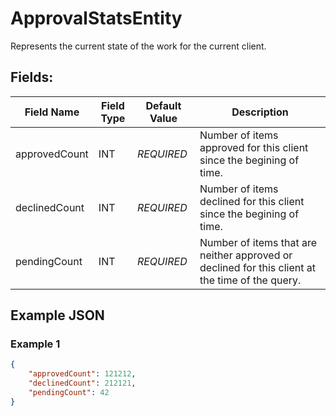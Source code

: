 # ApprovalStatsEntity

Represents the current state of the work for the current client.

## Fields:

| Field Name    | Field Type | Default Value | Description                                                                                     |
| ------------- | ---------- | ------------- | ----------------------------------------------------------------------------------------------- |
| approvedCount | INT        | _REQUIRED_    | Number of items approved for this client since the begining of time.                            |
| declinedCount | INT        | _REQUIRED_    | Number of items declined for this client since the begining of time.                            |
| pendingCount  | INT        | _REQUIRED_    | Number of items that are neither approved or declined for this client at the time of the query. |

## Example JSON

### Example 1

```json
{
    "approvedCount": 121212,
    "declinedCount": 212121,
    "pendingCount": 42
}
```
